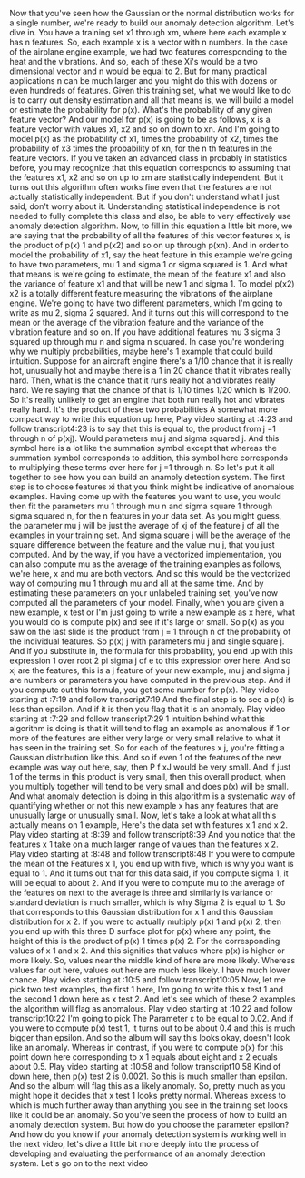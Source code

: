 Now that you've seen how the Gaussian or the normal distribution works for a single number, we're ready to build our anomaly detection algorithm. Let's dive in. You have a training set x1 through xm, where here each example x has n features. So, each example x is a vector with n numbers. In the case of the airplane engine example, we had two features corresponding to the heat and the vibrations. And so, each of these Xi's would be a two dimensional vector and n would be equal to 2. But for many practical applications n can be much larger and you might do this with dozens or even hundreds of features. Given this training set, what we would like to do is to carry out density estimation and all that means is, we will build a model or estimate the probability for p(x). What's the probability of any given feature vector? And our model for p(x) is going to be as follows, x is a feature vector with values x1, x2 and so on down to xn. And I'm going to model p(x) as the probability of x1, times the probability of x2, times the probability of x3 times the probability of xn, for the n th features in the feature vectors. If you've taken an advanced class in probably in statistics before, you may recognize that this equation corresponds to assuming that the features x1, x2 and so on up to xm are statistically independent. But it turns out this algorithm often works fine even that the features are not actually statistically independent. But if you don't understand what I just said, don't worry about it. Understanding statistical independence is not needed to fully complete this class and also, be able to very effectively use anomaly detection algorithm. Now, to fill in this equation a little bit more, we are saying that the probability of all the features of this vector features x, is the product of p(x) 1 and p(x2) and so on up through p(xn). And in order to model the probability of x1, say the heat feature in this example we're going to have two parameters, mu 1 and sigma 1 or sigma squared is 1. And what that means is we're going to estimate, the mean of the feature x1 and also the variance of feature x1 and that will be new 1 and sigma 1. To model p(x2) x2 is a totally different feature measuring the vibrations of the airplane engine. We're going to have two different parameters, which I'm going to write as mu 2, sigma 2 squared. And it turns out this will correspond to the mean or the average of the vibration feature and the variance of the vibration feature and so on. If you have additional features mu 3 sigma 3 squared up through mu n and sigma n squared. In case you're wondering why we multiply probabilities, maybe here's 1 example that could build intuition. Suppose for an aircraft engine there's a 1/10 chance that it is really hot, unusually hot and maybe there is a 1 in 20 chance that it vibrates really hard. Then, what is the chance that it runs really hot and vibrates really hard. We're saying that the chance of that is 1/10 times 1/20 which is 1/200. So it's really unlikely to get an engine that both run really hot and vibrates really hard. It's the product of these two probabilities A somewhat more compact way to write this equation up here,
Play video starting at :4:23 and follow transcript4:23
is to say that this is equal to, the product from j =1 through n of p(xj). Would parameters mu j and sigma squared j. And this symbol here is a lot like the summation symbol except that whereas the summation symbol corresponds to addition, this symbol here corresponds to multiplying these terms over here for j =1 through n. So let's put it all together to see how you can build an anamoly detection system. The first step is to choose features xi that you think might be indicative of anomalous examples. Having come up with the features you want to use, you would then fit the parameters mu 1 through mu n and sigma square 1 through sigma squared n, for the n features in your data set. As you might guess, the parameter mu j will be just the average of xj of the feature j of all the examples in your training set. And sigma square j will be the average of the square difference between the feature and the value mu j, that you just computed. And by the way, if you have a vectorized implementation, you can also compute mu as the average of the training examples as follows, we're here, x and mu are both vectors. And so this would be the vectorized way of computing mu 1 through mu and all at the same time. And by estimating these parameters on your unlabeled training set, you've now computed all the parameters of your model. Finally, when you are given a new example, x test or I'm just going to write a new example as x here, what you would do is compute p(x) and see if it's large or small. So p(x) as you saw on the last slide is the product from j = 1 through n of the probability of the individual features. So p(x) j with parameters mu j and single square j. And if you substitute in, the formula for this probability, you end up with this expression 1 over root 2 pi sigma j of e to this expression over here. And so xj are the features, this is a j feature of your new example, mu j and sigma j are numbers or parameters you have computed in the previous step. And if you compute out this formula, you get some number for p(x).
Play video starting at :7:19 and follow transcript7:19
And the final step is to see a p(x) is less than epsilon. And if it is then you flag that it is an anomaly.
Play video starting at :7:29 and follow transcript7:29
1 intuition behind what this algorithm is doing is that it will tend to flag an example as anomalous if 1 or more of the features are either very large or very small relative to what it has seen in the training set. So for each of the features x j, you're fitting a Gaussian distribution like this. And so if even 1 of the features of the new example was way out here, say, then P f xJ would be very small. And if just 1 of the terms in this product is very small, then this overall product, when you multiply together will tend to be very small and does p(x) will be small. And what anomaly detection is doing in this algorithm is a systematic way of quantifying whether or not this new example x has any features that are unusually large or unusually small. Now, let's take a look at what all this actually means on 1 example, Here's the data set with features x 1 and x 2.
Play video starting at :8:39 and follow transcript8:39
And you notice that the features x 1 take on a much larger range of values than the features x 2.
Play video starting at :8:48 and follow transcript8:48
If you were to compute the mean of the Features x 1, you end up with five, which is why you want is equal to 1. And it turns out that for this data said, if you compute sigma 1, it will be equal to about 2. And if you were to compute mu to the average of the features on next to the average is three and similarly is variance or standard deviation is much smaller, which is why Sigma 2 is equal to 1. So that corresponds to this Gaussian distribution for x 1 and this Gaussian distribution for x 2. If you were to actually multiply p(x) 1 and p(x) 2, then you end up with this three D surface plot for p(x) where any point, the height of this is the product of p(x) 1 times p(x) 2. For the corresponding values of x 1 and x 2. And this signifies that values where p(x) is higher or more likely. So, values near the middle kind of here are more likely. Whereas values far out here, values out here are much less likely. I have much lower chance.
Play video starting at :10:5 and follow transcript10:05
Now, let me pick two test examples, the first 1 here, I'm going to write this x test 1 and the second 1 down here as x test 2. And let's see which of these 2 examples the algorithm will flag as anomalous.
Play video starting at :10:22 and follow transcript10:22
I'm going to pick The Parameter ε to be equal to 0.02. And if you were to compute p(x) test 1, it turns out to be about 0.4 and this is much bigger than epsilon. And so the album will say this looks okay, doesn't look like an anomaly. Whereas in contrast, if you were to compute p(x) for this point down here corresponding to x 1 equals about eight and x 2 equals about 0.5.
Play video starting at :10:58 and follow transcript10:58
Kind of down here, then p(x) test 2 is 0.0021. So this is much smaller than epsilon. And so the album will flag this as a likely anomaly. So, pretty much as you might hope it decides that x test 1 looks pretty normal. Whereas excess to which is much further away than anything you see in the training set looks like it could be an anomaly. So you've seen the process of how to build an anomaly detection system. But how do you choose the parameter epsilon? And how do you know if your anomaly detection system is working well in the next video, let's dive a little bit more deeply into the process of developing and evaluating the performance of an anomaly detection system. Let's go on to the next video